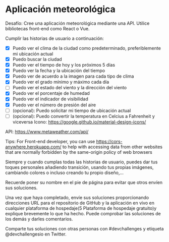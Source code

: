 # Aplicación meteorológica

Desafío: Cree una aplicación meteorológica mediante una API. Utilice bibliotecas front-end como React o Vue. 

Cumplir las historias de usuario a continuación:

- [x] Puedo ver el clima de la ciudad como predeterminado, preferiblemente mi ubicación actual
- [x] Puedo buscar la ciudad
- [x] Puedo ver el tiempo de hoy y los próximos 5 días
- [x] Puedo ver la fecha y la ubicación del tiempo
- [x] Puedo ver de acuerdo a la imagen para cada tipo de clima
- [x] Puedo ver el grado mínimo y máximo cada día
- [ ] Puedo ver el estado del viento y la dirección del viento
- [x] Puedo ver el porcentaje de humedad
- [x] Puedo ver el indicador de visibilidad
- [x] Puedo ver el número de presión del aire
- [ ]  (opcional): Puedo solicitar mi tiempo de ubicación actual
- [ ]  (opcional): Puedo convertir la temperatura en Celcius a Fahrenheit y viceversa
Icono: https://google.github.io/material-design-icons/

API: https://www.metaweather.com/api/

Tips: For Front-end developer, you can use https://cors-anywhere.herokuapp.com/ to help with accessing data from other websites that are normally forbidden by the same-origin policy of web browsers

Siempre y cuando cumplas todas las historias de usuario, puedes dar tus toques personales añadiendo transición, usando tus propias imágenes, cambiando colores o incluso creando tu propio diseño,...

Recuerde poner su nombre en el pie de página para evitar que otros envíen sus soluciones.

Una vez que haya completado, envíe sus soluciones proporcionando direcciones URL para el repositorio de GitHub y la aplicación en vivo en cualquier plataforma de hospedaje(5 Plataforma de hospedaje gratuito)y explique brevemente lo que ha hecho. Puede comprobar las soluciones de los demás y darles comentarios.

Comparte tus soluciones con otras personas con #devchallenges y etiqueta @devchallengesio en Twitter.